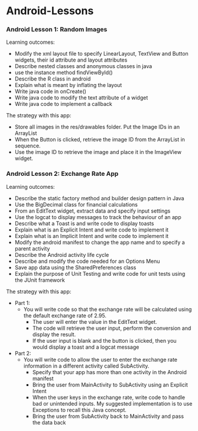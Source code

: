 # Android-Lessons

### Android Lesson 1: Random Images
Learning outcomes:
- Modify the xml layout file to specify LinearLayout, TextView and Button widgets, their id attribute and layout attributes 
- Describe nested classes and anonymous classes in java 
- use the instance method findViewById() 
- Describe the R class in android 
- Explain what is meant by inflating the layout 
- Write java code in onCreate() 
- Write java code to modify the text attribute of a widget 
- Write java code to implement a callback

The strategy with this app: 
- Store all images in the res/drawables folder. Put the Image IDs in an ArrayList 
- When the Button is clicked, retrieve the image ID from the ArrayList in sequence. 
- Use the image ID to retrieve the image and place it in the ImageView widget.

### Android Lesson 2: Exchange Rate App
Learning outcomes:
- Describe the static factory method and builder design pattern in Java 
- Use the BigDecimal class for financial calculations 
- From an EditText widget, extract data and specify input settings 
- Use the logcat to display messages to track the behaviour of an app 
- Describe what a Toast is and write code to display toasts 
- Explain what is an Explicit Intent and write code to implement it 
- Explain what is an Implicit Intent and write code to implement it 
- Modify the android manifest to change the app name and to specify a parent activity 
- Describe the Android activity life cycle 
- Describe and modify the code needed for an Options Menu 
- Save app data using the SharedPreferences class 
- Explain the purpose of Unit Testing and write code for unit tests using the JUnit framework

The strategy with this app:
- Part 1:
  - You will write code so that the exchange rate will be calculated using the default exchange rate of 2.95. 
    - The user will enter the value in the EditText widget. 
    - The code will retrieve the user input, perform the conversion and display the result. 
    - If the user input is blank and the button is clicked, then you would display a toast and a logcat message
- Part 2:
  - You will write code to allow the user to enter the exchange rate information in a different activity called SubActivity.
    - Specify that your app has more than one activity in the Android manifest 
    - Bring the user from MainActivity to SubActivity using an Explicit Intent 
    - When the user keys in the exchange rate, write code to handle bad or unintended inputs. My suggested implementation is to use Exceptions to recall this Java concept. 
    - Bring the user from SubActivity back to MainActivity and pass the data back
